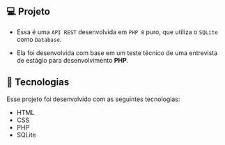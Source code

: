 ## 💻 Projeto

- Essa é uma `API REST` desenvolvida em `PHP 8` puro, que utiliza o `SQLite` como `Database`. 

- Ela foi desenvolvida com base em um teste técnico de uma entrevista de estágio para desenvolvimento **PHP**.

## 🚀 Tecnologias

Esse projeto foi desenvolvido com as seguintes tecnologias:
- HTML
- CSS
- PHP
- SQLite
